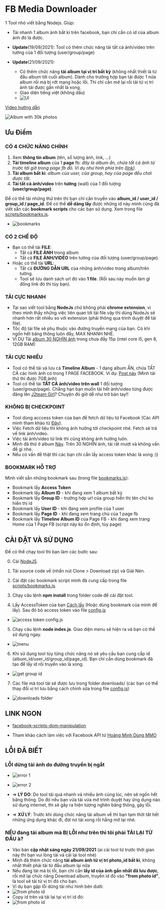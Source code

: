 # FB Media Downloader

1 Tool nhỏ viết bằng Nodejs. Giúp:

- Tải nhanh 1 album ảnh bất kì trên facebook, bạn chỉ cần có id của album ảnh đó là được.

- **Update**(19/09/2021): Tool có thêm chức năng tải tất cả ảnh/video trên tường của 1 đối tượng (user/group/page)

- **Update**(21/09/2021):
  - Có thêm chức năng **tải album tại vị trí bất kỳ** (không nhất thiết là từ đầu album tới cuối album). Dành cho trường hợp bạn tải được 1 nửa album rồi mà bị rớt mạng hoặc lỗi. Thì chỉ cần mở lại rồi tải từ vị trí ảnh tải được gần nhất là xong.
  - Giao diện tiếng việt (không dấu)
  - ![UI](./screenshots/11.png)

[Video hướng dẫn](https://youtu.be/g4zh9p-QfAQ)

![Album with 30k photos](./screenshots/1.png)

## Ưu Điểm

### CÓ 4 CHỨC NĂNG CHÍNH

1. Xem **thông tin album** (tên, số lượng ảnh, link, ...)
2. **Tải timeline album** của 1 **page** fb: _đây là album ẩn, chứa tất cả ảnh từ trước tới giờ trong page fb đó. Ví dụ như hình phía trên ([link](https://www.facebook.com/groups/j2team.community/posts/1377217242610392/))_.
3. **Tải album bất kì**: _album của user, của group, hay của page đều chơi được tất_.
4. **Tải tất cả ảnh/video** trên **tường** (wall) của 1 đối tượng **(user/group/page)**.

Để có thể tải những thứ trên thì bạn chỉ cần truyền vào **album_id / user_id / group_id / page_id**. Để có thể **dễ dàng lấy** được những id này mình cũng đã viết sẵn các **bookmark scripts** cho các bạn sử dụng. Xem trong file [scripts/bookmarks.js](./scripts/bookmarks.js).

- ![bookmarks](./screenshots/2.png)

### CÓ 2 CHẾ ĐỘ

- Bạn có thể tải **FILE**:
  - Tất cả **FILE ẢNH** trong album
  - Tất cả **FILE ẢNH/VIDEO** trên tường của đối tượng (user/group/page).
- Hoặc có thể tải **URL**:
  - Tất cả **ĐƯỜNG DẪN URL** của những ảnh/video trong album/trên tường.
  - Tool sẽ lưu danh sách url đó vào **1 file**. (Rồi sau này muốn làm gì đống link đó thì tùy bạn).

### TẢI CỰC NHANH

- Tại sao viết tool bằng **NodeJs** chứ không phải **chrome extension**, vì theo mình thấy những việc liên quan tới tải file vậy thì dùng NodeJs sẽ nhanh hơn rất nhiều so với extension (phải thông qua trình duyệt để tải file).
- Tốc độ tải file sẽ phụ thuộc vào đường truyền mạng của bạn. Có khi ngốn hết băng thông luôn đấy, MAX NHANH NHÉ.
- VÍ DỤ Tải [album 30 NGHÌN ảnh](https://www.facebook.com/media/set?vanity=ColourfulSpace&set=a.945632905514659) trong chưa đầy 15p (intel core i5, gen 8, 12GB RAM)

### TẢI CỰC NHIỀU

- Tool có thể tải và lưu cả **Timeline Album** - 1 dạng album ẨN, chứa TẤT CẢ các hình ảnh có trong 1 PAGE FACEBOOK. Ví dụ: [Post này](https://www.facebook.com/groups/j2team.community/posts/1377217242610392/) (Mình tải thử thì được 7GB ảnh)
- Tool có thể tải **TẤT CẢ ảnh/video trên wall** 1 đối tượng (user/group/page). Chẳng hạn bạn muốn tải hết ảnh/video từng được đăng lên [J2team Girl](https://www.facebook.com/groups/j2team.community.girls)? Chuyện đó giờ dễ như trở bàn tay!!

### KHÔNG BỊ CHECKPOINT

- Tool dùng acccess token của bạn để fetch dữ liệu từ Facebook (Các API mình tham khảo từ [Đây](https://developers.facebook.com/tools/explorer)).
- Việc Fetch dữ liệu thì không ảnh hưởng tới checkpoint nhé. Fetch sẽ trả về link ảnh/video.
- Việc tải ảnh/video từ link thì cũng không ảnh hưởng luôn.
- Mình đã thử ở album [Này](https://www.facebook.com/media/set?vanity=ColourfulSpace&set=a.945632905514659). Trên 30 NGHÌN ảnh, tải rất mượt và không vấn đề gì nhé.
- Nếu có vấn đề thật thì các bạn chỉ cần lấy access token khác là xong :))

### BOOKMARK HỖ TRỢ

Mình viết sẵn những bookmark sau (trong file [bookmarks.js](./scripts/bookmarks.js)):

- Bookmark lấy **Access Token**
- Bookmark lấy **Album ID** - khi đang xem 1 album bất kỳ
- Bookmark lấy **Group ID** - trường hợp url của group hiển thị tên chứ ko hiển thị id
- Bookmark lấy **User ID** - khi đang xem profile của 1 user
- Bookmark lấy **Page ID** - khi đang xem trang chủ của 1 page fb
- Bookmark lấy **Timeline Album ID** của Page FB - khi đang xem trang Home của 1 Page FB (script này ko ổn định, tùy page)

## CÀI ĐẶT VÀ SỬ DỤNG

Để có thể chạy tool thì bạn làm các bước sau:

0. Cài [NodeJS](https://nodejs.org/en/).

1. Tải source code về (nhấn nút Clone > Download zip) và Giải Nén.

2. Cài đặt các bookmark script mình đã cung cấp trong file [scripts/bookmarks.js](./scripts/bookmarks.js).

3. Chạy câu lệnh **npm install** trong folder code để cài đặt tool.

4. Lấy AccessToken của bạn [Cách lấy](https://ahachat.com/help/blog/cach-lay-token-facebook#2-token-facebook-theo-t%C3%A0i-kho%E1%BA%A3n-c%C3%A1-nh%C3%A2n) (Hoặc dùng bookmark của mình để lấy). Sau đó bỏ access token vào file [config.js](./config.js)

- ![access token config.js](./screenshots/6.png)

5. Chạy câu lệnh **node index.js**. Giao diện menu sẽ hiện ra và bạn có thể sử dụng ngay.

- ![menu](./screenshots/3.png)

6. Khi sử dụng tool tùy từng chức năng nó sẽ yêu cầu bạn cung cấp id (album_id/user_id/group_id/page_id). Bạn chỉ cần dùng bookmark đã tạo để lấy id rồi truyền vào là xong.

- ![get group id](./screenshots/4.png)

7. Các file mà tool tải sẽ được lưu trong folder downloads/ (các bạn có thể thay đổi vị trí lưu bằng cách chỉnh sửa trong file [config.js](./config.js))

- ![downloads folder](./screenshots/5.png)

## LINK NGON

- [facebook-scripts-dom-manipulation](https://github.com/jayremnt/facebook-scripts-dom-manipulation)

- Tham khảo cách làm việc với Facebook API từ [Hoàng Minh Dùng MMO](https://www.youtube.com/watch?v=auTBuwZOrBo&list=PL4BMIU_JnQBRSVZcc_ey0LDZdARdeuCh2&index=1)

## LỖI ĐÃ BIẾT

### LỖI dừng tải ảnh do đường truyền bị ngắt

- ![error 1](./screenshots/7.jpg)
- ![error 2](./screenshots/8.png)

- => **LÝ DO**: Do tool tải quá nhanh và nhiều ảnh cùng lúc, nên sẽ ngốn hết băng thông. Do đó nếu bạn vừa tải vừa mở trình duyệt hay ứng dụng nào sử dụng internet, thì sẽ gây ra hiện tượng nghẽn băng thông, gây lỗi.

- => **XỬ LÝ**: Trước khi dùng chức năng tải album về thì bạn tạm thời tắt hết những ứng dụng khác đi, đợi nó tải xong rồi hẵng mở lại nhé.

### NẾU đang tải album mà BỊ LỖI như trên thì **tôi phải TẢI LẠI TỪ ĐẦU à**?

- Vào bản **cập nhật sáng ngày 21/09/2021** (ai cài tool từ trước thời gian này thì bạn vui lòng tải và cài lại tool nhé)
- Mình đã thêm chức năng **tải album ảnh từ vị trí photo_id bất kì**, không nhất thiết phải tải từ đầu album lại nữa
- Nếu đang tải mà bị lỗi, bạn chỉ cần **lấy id của ảnh gần nhất đã lưu được**, rồi mở lại chức năng Download album, truyền id đó vào **"from photo id"**, là tool sẽ tải từ vị trí đó cho bạn.
- Ví dụ bạn gặp lỗi dừng tải như hình bên dưới:
- ![from photo id](./screenshots/9.png)
- Copy id trên và tải lại tại vị trí id đó:
- ![from photo id](./screenshots/10.png)
